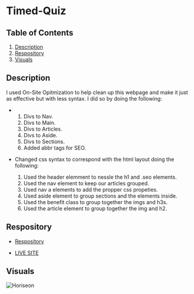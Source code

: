 # Timed-Quiz

## Table of Contents
1. [Description](#discription)
2. [Respository](#respository)
3. [Visuals](#visuals)


## Description
I used On-Site Opitmization to help clean up this webpage and make it just as effective but with less syntax.
I did so by doing the following:

- 
    1. Divs to Nav.
    2. Divs to Main.
    3. Divs to Articles.
    4. Divs to Aside.
    5. Divs to Sections.
    6. Added abbr tags for SEO.

- Changed css syntax to correspond with the html layout doing the following:
    1. Used the header elemment to nessle the h1 and .seo elements.
    2. Used the nav element to keep our articles grouped.
    3. Used nav a elements to add the propper css propeties.
    4. Used aside element to group sections and the elements inside.
    5. Used the benefit class to group together the imgs and h3s.
    6. Used the article element to group together the img and h2.



## Respository 


- [Respository]()

- [LIVE SITE]()


## Visuals

![Horiseon](./assets/images/Horison-Search-Engine-Optimization.png)
